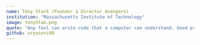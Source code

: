 ```yaml
---
name: Tony Stark (Founder & Director Avengers)
institution: "Massachusetts Institute of Technology"
image: tonyStak.png
quote: "Any fool can write code that a computer can understand. Good programmers write code that humans can understand."
github: aryasoni98
---
```

